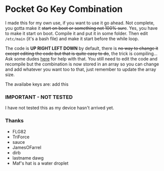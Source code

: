 Pocket Go Key Combination
===

I made this for my own use, if you want to use it go ahead. 
Not complete, you gotta make it ~~start on boot or something not 100% sure~~. Yes, you have to make it start on boot. Compile it and put it in some folder. Then edit `/etc/main` (it's a bash file) and make it start before the while loop.

The code is **UP RIGHT LEFT DOWN** by default, there is ~~no way to change it except editing the code but that is quite easy to do~~, the trick is compiling... Ask some dudes [here](https://discord.gg/WkYGcVQ) for help with that.
You still need to edit the code and recompile but the combination is now stored in an array so you can change and add whatever you want too to that, just remember to update the array size.

The availabe keys are:
add this

### IMPORTANT - NOT TESTED
I have not tested this as my device hasn't arrived yet.

### Thanks
 - FLG82
 - TriForce
 - sauce
 - JamesOFarrel
 - dirb
 - lastname dawg
 - Maf's hat is a water droplet

